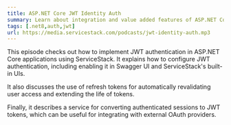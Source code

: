 ```yaml
---
title: ASP.NET Core JWT Identity Auth
summary: Learn about integration and value added features of ASP.NET Core JWT Identity Auth   
tags: [.net8,auth,jwt]
url: https://media.servicestack.com/podcasts/jwt-identity-auth.mp3
---
```


This episode checks out how to implement JWT authentication in ASP.NET Core applications using 
ServiceStack. It explains how to configure JWT authentication, including enabling it in 
Swagger UI and ServiceStack's built-in UIs. 

It also discusses the use of refresh tokens for automatically revalidating user access and 
extending the life of tokens. 

Finally, it describes a service for converting authenticated sessions to JWT tokens, 
which can be useful for integrating with external OAuth providers.
